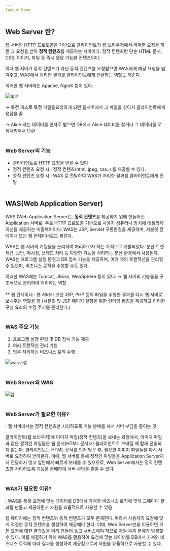 ```yaml
---
layout home
---
```


## Web Server 란?

웹 서버란 HTTP 프로토콜을 기반으로 클라이언트가 웹 브라우저에서 어떠한 요청을 하면 그 요청을 받아 **정적 컨텐츠**를 제공하는 서버이다. 정적 컨텐츠란 단순 HTML 문서, CSS, 이미지, 파일 등 즉시 응답 가능한 컨텐츠이다.

이때 웹 서버가 정적 컨텐츠가 아닌 동적 컨텐츠를 요청받으면 WAS에게 해당 요청을 넘겨주고, WAS에서 처리한 결과를 클라이언트에게 전달하는 역할도 해준다.

이러한 웹 서버에는 Apache, NginX 등이 있다.

![비교](https://user-images.githubusercontent.com/127702320/234727472-c401a9ea-c5d4-4fda-9fcd-b235fed37d6d.png)

→ 특정 패스로 특정 파일을요청하게 되면 웹서버에서 그 파일을 찾아서 클라이언트에게 응답을 줌

→ Alice 라는 데이터를 인자로 받으면 DB에서 Alice 데이터를 찾거나 그 데이터를 로직처리해서 반환
   <br/><br/>
### Web Server의 기능

- 클라이언트로 HTTP 요청을 받을 수 있다
- 정적 컨텐츠 요청 시 : 정적 컨텐츠(html, jpeg, css..) 를 제공할 수 있다.
- 동적 컨텐츠 요청 시 : WAS 로 전달하여 WAS가 처리한 결과를 클라이언트에게 전달
   <br/><br/>
## WAS(Web Application Server)

WAS (Web Application Server)는 **동적 컨텐츠**를 제공하기 위해 만들어진 Application 서버로, 주로 HTTP 프로토콜 기반으로 사용자 컴퓨터나 장치에 애플리케이션을 제공하는 미들웨어이다. WAS는 JSP, Servlet 구동환경을 제공하며, 서블릿 컨테이너 또는 웹 컨테이너로도 불린다.

WAS는 웹 서버의 기능들을 분리하여 처리하고자 하는 목적으로 개발되었다. 분산 트랜잭션, 보안, 메시징, 쓰레드 처리 등 다양한 기능을 처리하는 분산 환경에서 사용된다. WAS는 프로그램 실행 환경과 DB 접속 기능을 제공하며, 여러 개의 트랜잭션을 관리할 수 있으며, 비즈니스 로직을 수행할 수도 있다.

이러한 WAS에는 Tomcat, JBoss, WebSphere 등이 있다. 
⇒ 웹 서버의 기능들을 구조적으로 분리하여 처리하는 역할 
   <br/><br/>
** 웹 컨테이너 : 웹 서버가 보낸 JSP, PHP 등의 파일을 수행한 결과를 다시 웹 서버로 보내주는 역할을 함 (서블릿 및 JSP 페이지 실행을 위한 런타임 환경을 제공하고 이러한 구성 요소의 수명 주기를 관리한다.)
   <br/><br/>
### WAS 주요 기능


1. 프로그램 실행 환경 및 DB 접속 기능 제공
2. 여러 트랜잭션 관리 기능
3. 업무 처리하는 비즈니스 로직 수행 

![was구성](https://user-images.githubusercontent.com/127702320/234727466-966bb193-b971-425b-9c32-8b8655c1dadc.png)
   <br/><br/>
### Web Server와 WAS

![앱](https://user-images.githubusercontent.com/127702320/234727474-57355a0e-9714-4e17-959d-70a61ea69dfd.png)
   <br/><br/>
### Web Server가 필요한 이유?

: 웹 서버에서는 정적 컨텐츠만 처리하도록 기능 분배를 해서 서버 부담을 줄이는 것

클라이언트(웹 브라우저)에 이미지 파일(정적 컨텐츠)을 보내는 과정에서, 이미지 파일과 같은 정적인 파일들은 웹 문서(HTML 문서)가 클라이언트로 보내질 때 함께 전송되지 않는다. 클라이언트는 HTML 문서를 먼저 받은 후, 필요한 이미지 파일들을 다시 서버로 요청하여 받아온다. 이때, 웹 서버를 통해 정적인 파일들을 Application Server까지 전달하지 않고 앞단에서 빠르게 보내줄 수 있으므로, Web Server에서는 정적 컨텐츠만 처리하도록 기능을 분배하여 서버 부담을 줄일 수 있다.
   <br/><br/>
### WAS가 필요한 이유?

: WAS를 통해 요청에 맞는 데이터를 DB에서 가져와 비즈니스 로직에 맞게 그때마다 결과를 만들고 제공하면서 자원을 효율적으로 사용할 수 있음

웹 페이지에는 정적 컨텐츠와 동적 컨텐츠가 모두 존재한다. 따라서 사용자의 요청에 맞게 적절한 동적 컨텐츠를 생성하여 제공해야 한다. 이때, Web Server만을 이용하면 모든 요청에 대한 결과값을 미리 만들어 놓고 서비스해야 하므로 자원 부족 문제가 발생할 수 있다. 이를 해결하기 위해 WAS를 활용하여 요청에 맞는 데이터를 DB에서 가져와 비즈니스 로직에 따라 결과를 생성하여 제공함으로써 자원을 효율적으로 사용할 수 있다.